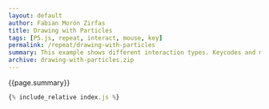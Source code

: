 ```yaml
---  
layout: default
author: Fabian Morón Zirfas
title: Drawing with Particles
tags: [P5.js, repeat, interact, mouse, key]
permalink: /repeat/drawing-with-particles
summary: This example shows different interaction types. Keycodes and mouse movement.
archive: drawing-with-particles.zip
---  
```


<!-- more -->
<div class="hero">{{page.summary}}</div>


<div id="sketch"></div>

```js
{% include_relative index.js %}
```

<script type="text/javascript" src="{{site.baseurl}}/assets/js/p5.min.js"></script>
<script type="text/javascript" src="{{site.baseurl}}/{{ page.path | replace:'.md','.js' }}"></script>